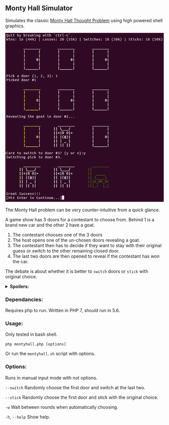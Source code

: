 ## Monty Hall Simulator
Simulates the classic [Monty Hall Thought Problem](https://en.wikipedia.org/wiki/Monty_Hall_problem) using high powered shell graphics.

![Screenshot](/monty_hall_screen.PNG?)

The Monty Hall problem can be very counter-intuitive from a quick glance.

A game show has 3 doors for a contestant to choose from.  Behind 1 is a brand new car and the other 2 have a goat.

1. The contestant chooses one of the 3 doors
2. The host opens one of the un-chosen doors revealing a goat.
3. The contestant then has to decide if they want to stay with their original guess or switch to the other remaining closed door.
4. The last two doors are then opened to reveal if the contestant has won the car.

The debate is about whether it is better to `switch` doors or `stick` with original choice.

<details> 
<summary><strong>Spoilers:</strong></summary>
   You should switch as sticking trends to 1 in 3 wins while switching trends to 2 in 3.
   
   **No, it's not 50/50.**
</details>

### Dependancies:
Requires php to run.  Written in PHP 7, should run in 5.6.

### Usage:
Only tested in bash shell.

```
php montyhall.php [options]
```

Or run the `montyhall.sh` script with options.

### Options:
Runs in manual input mode with not options.

`--switch` Randomly choose the first door and switch at the last two.

`--stick` Randomly choose the first door and stick with the original choice.

`-w` Wait between rounds when automatically choosing.

`-h`, `--help` Show help.
